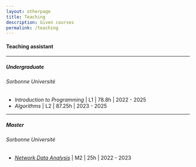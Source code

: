 ```yaml
---
layout: otherpage
title: Teaching
description: Given courses
permalink: /teaching
---
```


#### Teaching assistant 

---

##### Undergraduate
###### Sorbonne Université
- *Introduction to Programming* \| L1 \| 78.8h \| 2022 - 2025
- *Algorithms* \| L2 \| 87.25h \| 2023 - 2025

---

##### Master
###### Sorbonne Université
- [*Network Data Analysis*](https://github.com/yokaiAG/DataNets-Course) \| M2 \| 25h \| 2022 - 2023